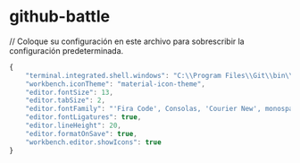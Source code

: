 # github-battle
// Coloque su configuración en este archivo para sobrescribir la configuración predeterminada.
```javascript
{
    "terminal.integrated.shell.windows": "C:\\Program Files\\Git\\bin\\bash.exe",
    "workbench.iconTheme": "material-icon-theme",
    "editor.fontSize": 13,
    "editor.tabSize": 2,
    "editor.fontFamily": "'Fira Code', Consolas, 'Courier New', monospace",
    "editor.fontLigatures": true,
    "editor.lineHeight": 20,
    "editor.formatOnSave": true,
    "workbench.editor.showIcons": true
}
